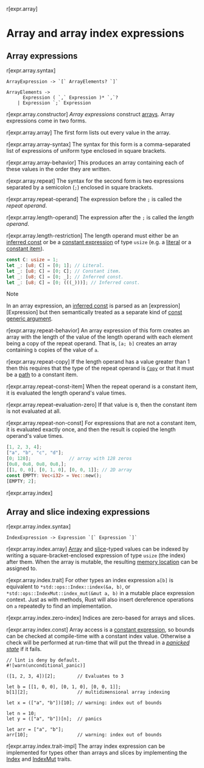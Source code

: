 r[expr.array]
# Array and array index expressions

## Array expressions

r[expr.array.syntax]
```grammar,expressions
ArrayExpression -> `[` ArrayElements? `]`

ArrayElements ->
      Expression ( `,` Expression )* `,`?
    | Expression `;` Expression
```

r[expr.array.constructor]
*Array expressions* construct [arrays][array].
Array expressions come in two forms.

r[expr.array.array]
The first form lists out every value in the array.

r[expr.array.array-syntax]
The syntax for this form is a comma-separated list of expressions of uniform type enclosed in square brackets.

r[expr.array.array-behavior]
This produces an array containing each of these values in the order they are written.

r[expr.array.repeat]
The syntax for the second form is two expressions separated by a semicolon (`;`) enclosed in square brackets.

r[expr.array.repeat-operand]
The expression before the `;` is called the *repeat operand*.

r[expr.array.length-operand]
The expression after the `;` is called the *length operand*.

r[expr.array.length-restriction]
The length operand must either be an [inferred const] or be a [constant expression] of type `usize` (e.g. a [literal] or a [constant item]).

```rust
const C: usize = 1;
let _: [u8; C] = [0; 1]; // Literal.
let _: [u8; C] = [0; C]; // Constant item.
let _: [u8; C] = [0; _]; // Inferred const.
let _: [u8; C] = [0; (((_)))]; // Inferred const.
```

> [!NOTE]
> In an array expression, an [inferred const] is parsed as an [expression][Expression] but then semantically treated as a separate kind of [const generic argument].

r[expr.array.repeat-behavior]
An array expression of this form creates an array with the length of the value of the length operand with each element being a copy of the repeat operand.
That is, `[a; b]` creates an array containing `b` copies of the value of `a`.

r[expr.array.repeat-copy]
If the length operand has a value greater than 1 then this requires that the type of the repeat operand is [`Copy`] or that it must be a [path] to a constant item.

r[expr.array.repeat-const-item]
When the repeat operand is a constant item, it is evaluated the length operand's value times.

r[expr.array.repeat-evaluation-zero]
If that value is `0`, then the constant item is not evaluated at all.

r[expr.array.repeat-non-const]
For expressions that are not a constant item, it is evaluated exactly once, and then the result is copied the length operand's value times.

```rust
[1, 2, 3, 4];
["a", "b", "c", "d"];
[0; 128];              // array with 128 zeros
[0u8, 0u8, 0u8, 0u8,];
[[1, 0, 0], [0, 1, 0], [0, 0, 1]]; // 2D array
const EMPTY: Vec<i32> = Vec::new();
[EMPTY; 2];
```

r[expr.array.index]
## Array and slice indexing expressions

r[expr.array.index.syntax]
```grammar,expressions
IndexExpression -> Expression `[` Expression `]`
```

r[expr.array.index.array]
[Array] and [slice]-typed values can be indexed by writing a square-bracket-enclosed expression of type `usize` (the index) after them.
When the array is mutable, the resulting [memory location] can be assigned to.

r[expr.array.index.trait]
For other types an index expression `a[b]` is equivalent to `*std::ops::Index::index(&a, b)`, or `*std::ops::IndexMut::index_mut(&mut a, b)` in a mutable place expression context.
Just as with methods, Rust will also insert dereference operations on `a` repeatedly to find an implementation.

r[expr.array.index.zero-index]
Indices are zero-based for arrays and slices.

r[expr.array.index.const]
Array access is a [constant expression], so bounds can be checked at compile-time with a constant index value.
Otherwise a check will be performed at run-time that will put the thread in a [_panicked state_][panic] if it fails.

```rust,should_panic
// lint is deny by default.
#![warn(unconditional_panic)]

([1, 2, 3, 4])[2];        // Evaluates to 3

let b = [[1, 0, 0], [0, 1, 0], [0, 0, 1]];
b[1][2];                  // multidimensional array indexing

let x = (["a", "b"])[10]; // warning: index out of bounds

let n = 10;
let y = (["a", "b"])[n];  // panics

let arr = ["a", "b"];
arr[10];                  // warning: index out of bounds
```

r[expr.array.index.trait-impl]
The array index expression can be implemented for types other than arrays and slices by implementing the [Index] and [IndexMut] traits.

[`Copy`]: ../special-types-and-traits.md#copy
[IndexMut]: std::ops::IndexMut
[Index]: std::ops::Index
[array]: ../types/array.md
[const generic argument]: items.generics.const.argument
[constant expression]: ../const_eval.md#constant-expressions
[constant item]: ../items/constant-items.md
[inferred const]: items.generics.const.inferred
[literal]: ../tokens.md#literals
[memory location]: ../expressions.md#place-expressions-and-value-expressions
[panic]: ../panic.md
[path]: path-expr.md
[slice]: ../types/slice.md
